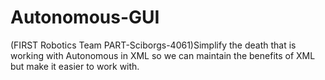 # Autonomous-GUI
(FIRST Robotics Team PART-Sciborgs-4061)Simplify the death that is working with Autonomous in XML so we can maintain the benefits of XML but make it easier to work with. 
